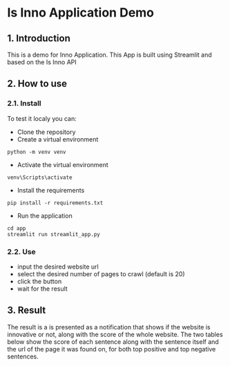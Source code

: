 # Is Inno Application Demo  
## 1. Introduction
This is a demo for Inno Application. This App is built using Streamlit and based on the Is Inno API
## 2. How to use
### 2.1. Install
To test it localy you can: 
- Clone the repository
- Create a virtual environment
```
python -m venv venv
```
- Activate the virtual environment
```
venv\Scripts\activate
```
- Install the requirements
```
pip install -r requirements.txt
```
- Run the application
```
cd app
streamlit run streamlit_app.py
```
### 2.2. Use
- input the desired website url
- select the desired number of pages to crawl (default is 20)
- click the button
- wait for the result
## 3. Result
The result is a is presented as a notification that shows if the website is innovative or not, along with the score of the whole website. The two tables below show the score of each sentence along with the sentence itself and the url of the page it was found on, for both top positive and top negative sentences.








